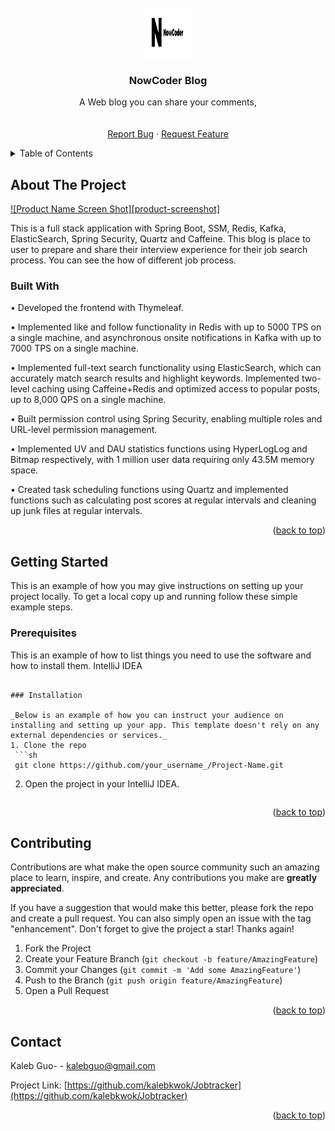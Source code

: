 

<!-- PROJECT LOGO -->
<br />
<div align="center">
  <a href="https://github.com/kalebkwok/NowCoderBlog">
    <img src="src/logo512.png" alt="Logo" width="80" height="80">
  </a>

  <h3 align="center">NowCoder Blog</h3>

  <p align="center">
   A Web blog you can share your comments,
    <br />
    <br />
    <br />
    <a href="https://github.com/kalebkwok/NowCoderBlog/issues">Report Bug</a>
    ·
    <a href="https://github.com/kalebkwok/NowCoderBlog/issues">Request Feature</a>
  </p>
</div>



<!-- TABLE OF CONTENTS -->
<details>
  <summary>Table of Contents</summary>
  <ol>
    <li>
      <a href="#about-the-project">About The Project</a>
      <ul>
        <li><a href="#built-with">Built With</a></li>
      </ul>
    </li>
    <li>
      <a href="#getting-started">Getting Started</a>
      <ul>
        <li><a href="#prerequisites">Prerequisites</a></li>
        <li><a href="#installation">Installation</a></li>
      </ul>
    </li>
    <li><a href="#usage">Usage</a></li>
    <li><a href="#roadmap">Roadmap</a></li>
    <li><a href="#contributing">Contributing</a></li>
    <li><a href="#license">License</a></li>
    <li><a href="#contact">Contact</a></li>
    <li><a href="#acknowledgments">Acknowledgments</a></li>
  </ol>
</details>



<!-- ABOUT THE PROJECT -->
## About The Project

[![Product Name Screen Shot][product-screenshot]](https://example.com)

This is a full stack application with Spring Boot, SSM, Redis, Kafka, ElasticSearch, Spring Security, Quartz and Caffeine. This blog is place to user to prepare and share their interview experience for   their job search process. You can see the how of different job process.

### Built With

• Developed the frontend with Thymeleaf.

• Implemented like and follow functionality in Redis with up to 5000 TPS on a single machine, and asynchronous onsite notifications in Kafka with up to 7000 TPS on a single machine.

• Implemented full-text search functionality using ElasticSearch, which can accurately match search results and highlight keywords. Implemented two-level caching using Caffeine+Redis and optimized access to popular posts, up to 8,000 QPS on a single machine.

• Built permission control using Spring Security, enabling multiple roles and URL-level permission management.

• Implemented UV and DAU statistics functions using HyperLogLog and Bitmap respectively, with 1 million user data requiring only 43.5M memory space.

• Created task scheduling functions using Quartz and implemented functions such as calculating post scores at regular intervals and cleaning up junk files at regular intervals.
<p align="right">(<a href="#top">back to top</a>)</p>



<!-- GETTING STARTED -->
## Getting Started

This is an example of how you may give instructions on setting up your project locally.
To get a local copy up and running follow these simple example steps.

### Prerequisites

This is an example of how to list things you need to use the software and how to install them.
IntelliJ IDEA
  ```

### Installation

_Below is an example of how you can instruct your audience on installing and setting up your app. This template doesn't rely on any external dependencies or services._
1. Clone the repo
   ```sh
   git clone https://github.com/your_username_/Project-Name.git
   ```
2.  Open the project in your IntelliJ IDEA.

   ```
 ```   

<p align="right">(<a href="#top">back to top</a>)</p>



<!-- USAGE EXAMPLES -->

<!-- CONTRIBUTING -->
## Contributing

Contributions are what make the open source community such an amazing place to learn, inspire, and create. Any contributions you make are **greatly appreciated**.

If you have a suggestion that would make this better, please fork the repo and create a pull request. You can also simply open an issue with the tag "enhancement".
Don't forget to give the project a star! Thanks again!

1. Fork the Project
2. Create your Feature Branch (`git checkout -b feature/AmazingFeature`)
3. Commit your Changes (`git commit -m 'Add some AmazingFeature'`)
4. Push to the Branch (`git push origin feature/AmazingFeature`)
5. Open a Pull Request

<p align="right">(<a href="#top">back to top</a>)</p>




<!-- CONTACT -->
## Contact

Kaleb Guo-  - kalebguo@gmail.com

Project Link: [https://github.com/kalebkwok/Jobtracker](https://github.com/kalebkwok/Jobtracker)

<p align="right">(<a href="#top">back to top</a>)</p>
